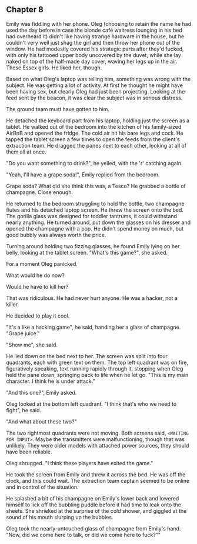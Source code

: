 ## Chapter 8

Emily was fiddling with her phone. Oleg (choosing to retain the name he had used the day before in case the blonde café waitress lounging in his bed had overheard it) didn't like having strange hardware in the house, but he couldn't very well just shag the girl and then throw her phone out of the window. He had modestly covered his strategic parts after they'd fucked, with only his tattooed upper body uncovered by the duvet, while she lay naked on top of the half-made day cover, waving her legs up in the air. These Essex girls. He liked her, though.

Based on what Oleg's laptop was telling him, something was wrong with the subject. He was getting a lot of activity. At first he thought he might have been having sex, but clearly Oleg had just been projecting. Looking at the feed sent by the beacon, it was clear the subject was in serious distress.

The ground team must have gotten to him.

He detached the keyboard part from his laptop, holding just the screen as a tablet. He walked out of the bedroom into the kitchen of his family-sized AirBnB and opened the fridge. The cold air hit his bare legs and cock. He tapped the tablet screen a few times to open the feeds from the client's extraction team. He dragged the panes next to each other, looking at all of them all at once.

"Do you want something to drink?", he yelled, with the 'r' catching again.

"Yeah, I'll have a grape soda!", Emily replied from the bedroom.

Grape soda? What did she think this was, a Tesco? He grabbed a bottle of champagne. Close enough.

He returned to the bedroom struggling to hold the bottle, two champagne flutes and his detached laptop screen. He threw the screen onto the bed. The gorilla glass was designed for toddler tantrums, it could withstand nearly anything. He turned around, put down the glasses on his dresser and opened the champagne with a pop. He didn't spend money on much, but good bubbly was always worth the price.

Turning around holding two fizzing glasses, he found Emily lying on her belly, looking at the tablet screen. "What's this game?", she asked.

For a moment Oleg panicked.

What would he do now?

Would he have to kill her?

That was ridiculous. He had never hurt anyone. He was a hacker, not a killer.

He decided to play it cool.

"It's a like a hacking game", he said, handing her a glass of champagne. "Grape juice."

"Show me", she said.

He lied down on the bed next to her. The screen was split into four quadrants, each with green text on them. The top left quadrant was on fire, figuratively speaking, text running rapidly through it, stopping when Oleg held the pane down, springing back to life when he let go. "This is my main character. I think he is under attack."

"And this one?", Emily asked.

Oleg looked at the bottom left quadrant. "I think that's who we need to fight", he said.

"And what about these two?"

The two rightmost quadrants were not moving. Both screens said, `<WAITING FOR INPUT>`. Maybe the transmitters were malfunctioning, though that was unlikely. They were older models with attached power sources, they should have been reliable.

Oleg shrugged. "I think these players have exited the game."

He took the screen from Emily and threw it across the bed. He was off the clock, and this could wait. The extraction team captain seemed to be online and in control of the situation.

He splashed a bit of his champagne on Emily's lower back and lowered himself to lick off the bubbling puddle before it had time to leak onto the sheets. She shrieked at the surprise of the cold shower, and giggled at the sound of his mouth slurping up the bubbles.

Oleg took the nearly-untouched glass of champagne from Emily's hand. "Now, did we come here to talk, or did we come here to fuck?""
